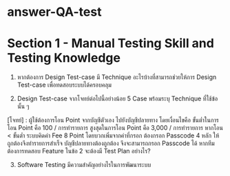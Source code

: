 # answer-QA-test



# Section 1 - Manual Testing Skill and Testing Knowledge
1. หากต้องการ Design Test-case มี Technique อะไรบ้างที่สามารถช่วยให้การ Design Test-case เพื่อทดสอบระบบได้ครอบคลุม

2. Design Test-case จากโจทย์ต่อไปนี้อย่างน้อย 5 Case พร้อมระบุ Technique ที่ใช้ข้อนั้น ๆ

[โจทย์] : ผู้ใช้ต้องการโอน Point จากบัญชีตัวเอง ไปยังบัญชีปลายทาง โดยเงื่อนไขคือ
ขั้นต่ำในการโอน Point คือ 100 / การทำรายการ
สูงสุดในการโอน Point คือ 3,000 / การทำรายการ
หากโอน < ขั้นต่ำ ระบบคิดค่า Fee 8 Point โดยบวกเพิ่มจากค่าที่กรอก
ต้องกรอก Passcode 4 หลัก ให้ถูกต้องจึงทำรายการสำเร็จ
บัญชีปลายทางต้องถูกต้อง จึงจะสามารถกรอก Passcode ได้
หากทีมต้องการทดสอบ Feature ในข้อ 2 จะต้องมี Test Plan อย่างไร?

3. Software Testing มีความสำคัญอย่างไรในการพัฒนาระบบ
